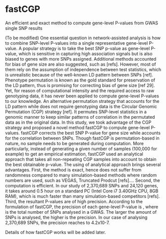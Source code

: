# fastCGP
An efficient and exact method to compute gene-level P-values from GWAS single SNP results

(To be modified) One essential question in network-assisted analysis is how to combine SNP-level P-values into a single representative gene-level P-value. A popular strategy is to take the best SNP p-value as gene-level P-value, which is sensitive in capturing high association signals but is also biased to genes with more SNPs assigned. Additional methods accounted for bias of gene size are also suggested, such as [refs]. However, most of them rely on the assumption of independence between test statistics, which is unrealistic because of the well-known LD pattern between SNPs [ref]. Phenotype permutation is known as the gold standard for preservation of the LD pattern, thus is promising for correcting bias of gene size [ref 29]. Yet, for reason of computational intensity and the required access to raw genotyping data, it has never been applied to compute gene-level P-values to our knowledge. An alternative permutation strategy that accounts for the LD pattern while does not require genotyping data is the Circular Genomic Permutation (CGP) strategy [ref]. It permutes SNP-level statistics in a genomic manner to keep similar patterns of correlation in the permutated data as in the original data. In this study, we took advantage of the CGP strategy and proposed a novel method fastCGP to compute gene-level P-values. fastCGP corrects the best SNP P-value for gene size while accounts for the correlation between SNPs. Though fastCGP is permutation-based in nature, no sample needs to be generated during computation. More particularly, instead of generating a given number of samples (100,000 for example) to get an empirical estimation, fastCGP used an analytical approach that takes all non-repeating CGP samples into account to obtain the best obtainable p-value. The using of analytical approach brings several advantages. First, the method is exact, hence does not suffer from randomness compared to many simulation-based methods where random numbers are used, such as VEGAS, Truncated Prodcut [refs]…. Second, the computation is efficient. In our study of 2,370,689 SNPs and 24,120 genes, it takes around 0.5 hour on a standard PC (Intel Core i7 3.40GHz CPU, 8GB RAM), which is much faster than many simulation-based competitors [refs]. Third, the resultant P-values are of high precision. According to the formulation of fastCGP, the precision of each gene-level P-value is  , where   is the total number of SNPs analysed in a GWAS. The larger the amount of SNPs is analysed, the higher is the precision. In our case of analysing 2,370,689 SNPs, the precision reaches to 4.2x10-7.

Details of how fastCGP works will be added later.
